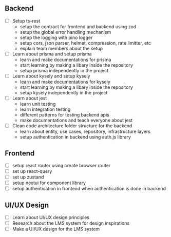 ## Backend

- [ ] Setup ts-rest
  - setup the contract for frontend and backend using zod
  - setup the global error handling mechanism
  - setup the logging with pino logger
  - setup cors, json parser, helmet, compression, rate limitter, etc
  - explain team members about the setup
- [ ] Learn about prisma and setup prisma
  - learn and make documentations for prisma
  - start learning by making a libary inside the repository
  - setup prisma independently in the project
- [ ] Learn about kysely and setup kysely
  - learn and make documentations for kysely
  - start learning by making a libary inside the repository
  - setup kysely independently in the project
- [ ] Learn about jest
  - learn unit testing
  - learn integration testing
  - different patterns for testing backend apis
  - make documentations and teach everyone about jest
- [ ] Clean code architecture folder structure for the backend
  - learn about entity, use cases, repository, infrastructure layers
  - setup authentication in backend using auth.js library

## Frontend

- [ ] setup react router using create browser router
- [ ] set up react-query
- [ ] set up zustand
- [ ] setup nextui for component library
- [ ] setup authentication in frontend when authentication is done in backend

## UI/UX Design

- [ ] Learn about UI/UX design principles
- [ ] Research about the LMS system for design inspirations
- [ ] Make a UI/UX design for the LMS system
